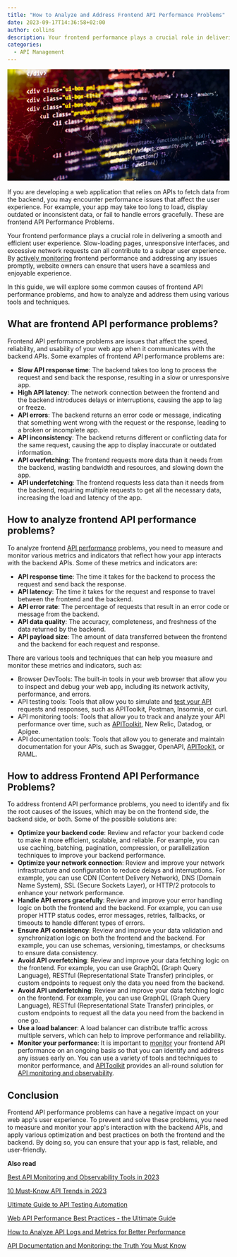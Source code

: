 ```yaml
---
title: "How to Analyze and Address Frontend API Performance Problems"
date: 2023-09-17T14:36:58+02:00
author: collins
description: Your frontend performance plays a crucial role in delivering a smooth and efficient user experience.
categories:
  - API Management
---
```


![Frontend API Performance](frontend-api-performance.png)

If you are developing a web application that relies on APIs to fetch data from the backend, you may encounter performance issues that affect the user experience. For example, your app may take too long to load, display outdated or inconsistent data, or fail to handle errors gracefully. These are frontend API Performance Problems.

Your frontend performance plays a crucial role in delivering a smooth and efficient user experience. Slow-loading pages, unresponsive interfaces, and excessive network requests can all contribute to a subpar user experience. By [actively monitoring](https://apitoolkit.io/api-performance-monitoring-and-compliance/) frontend performance and addressing any issues promptly, website owners can ensure that users have a seamless and enjoyable experience.

In this guide, we will explore some common causes of frontend API performance problems, and how to analyze and address them using various tools and techniques.

## What are frontend API performance problems?

Frontend API performance problems are issues that affect the speed, reliability, and usability of your web app when it communicates with the backend APIs. Some examples of frontend API performance problems are:

- **Slow API response time**: The backend takes too long to process the request and send back the response, resulting in a slow or unresponsive app.
- **High API latency**: The network connection between the frontend and the backend introduces delays or interruptions, causing the app to lag or freeze.
- **API errors**: The backend returns an error code or message, indicating that something went wrong with the request or the response, leading to a broken or incomplete app.
- **API inconsistency**: The backend returns different or conflicting data for the same request, causing the app to display inaccurate or outdated information.
- **API overfetching**: The frontend requests more data than it needs from the backend, wasting bandwidth and resources, and slowing down the app.
- **API underfetching**: The frontend requests less data than it needs from the backend, requiring multiple requests to get all the necessary data, increasing the load and latency of the app.

## How to analyze frontend API performance problems?

To analyze frontend [API performance](https://apitoolkit.io/blog/web-api-performance/) problems, you need to measure and monitor various metrics and indicators that reflect how your app interacts with the backend APIs. Some of these metrics and indicators are:

- **API response time**: The time it takes for the backend to process the request and send back the response.
- **API latency**: The time it takes for the request and response to travel between the frontend and the backend.
- **API error rate**: The percentage of requests that result in an error code or message from the backend.
- **API data quality**: The accuracy, completeness, and freshness of the data returned by the backend.
- **API payload size**: The amount of data transferred between the frontend and the backend for each request and response.

There are various tools and techniques that can help you measure and monitor these metrics and indicators, such as:

- Browser DevTools: The built-in tools in your web browser that allow you to inspect and debug your web app, including its network activity, performance, and errors.
- API testing tools: Tools that allow you to simulate and [test your API](https://apitoolkit.io/blog/api-testing-automation/) requests and responses, such as APIToolkit, Postman, Insomnia, or curl.
- API monitoring tools: Tools that allow you to track and analyze your API performance over time, such as [APIToolkit](https://apitoolkit.io), New Relic, Datadog, or Apigee.
- API documentation tools: Tools that allow you to generate and maintain documentation for your APIs, such as Swagger, OpenAPI, [APITookit](https://apitoolkit.io), or RAML.

## How to address Frontend API Performance Problems?

To address frontend API performance problems, you need to identify and fix the root causes of the issues, which may be on the frontend side, the backend side, or both. Some of the possible solutions are:

- **Optimize your backend code**: Review and refactor your backend code to make it more efficient, scalable, and reliable. For example, you can use caching, batching, pagination, compression, or parallelization techniques to improve your backend performance.
- **Optimize your network connection**: Review and improve your network infrastructure and configuration to reduce delays and interruptions. For example, you can use CDN (Content Delivery Network), DNS (Domain Name System), SSL (Secure Sockets Layer), or HTTP/2 protocols to enhance your network performance.
- **Handle API errors gracefully**: Review and improve your error handling logic on both the frontend and the backend. For example, you can use proper HTTP status codes, error messages, retries, fallbacks, or timeouts to handle different types of errors.
- **Ensure API consistency**: Review and improve your data validation and synchronization logic on both the frontend and the backend. For example, you can use schemas, versioning, timestamps, or checksums to ensure data consistency.
- **Avoid API overfetching**: Review and improve your data fetching logic on the frontend. For example, you can use GraphQL (Graph Query Language), RESTful (Representational State Transfer) principles, or custom endpoints to request only the data you need from the backend.
- **Avoid API underfetching**: Review and improve your data fetching logic on the frontend. For example, you can use GraphQL (Graph Query Language), RESTful (Representational State Transfer) principles, or custom endpoints to request all the data you need from the backend in one go.
- **Use a load balancer**: A load balancer can distribute traffic across multiple servers, which can help to improve performance and reliability.
- **Monitor your performance**: It is important to [monitor](https://apitoolkit.io/blog/best-api-monitoring-and-observability-tools/) your frontend API performance on an ongoing basis so that you can identify and address any issues early on. You can use a variety of tools and techniques to monitor performance, and [APIToolkit](https://apitoolkit.io) provides an all-round solution for [API monitoring and observability](https://apitoolkit.io/blog/api-documentation-and-observability-the-truth-you-must-know/).

## Conclusion

Frontend API performance problems can have a negative impact on your web app's user experience. To prevent and solve these problems, you need to measure and monitor your app's interaction with the backend APIs, and apply various optimization and best practices on both the frontend and the backend. By doing so, you can ensure that your app is fast, reliable, and user-friendly.

**Also read**

[Best API Monitoring and Observability Tools in 2023](https://apitoolkit.io/blog/best-api-monitoring-and-observability-tools/)

[10 Must-Know API Trends in 2023](https://apitoolkit.io/blog/api-trends/)

[Ultimate Guide to API Testing Automation](https://apitoolkit.io/blog/api-testing-automation/) 

[Web API Performance Best Practices - the Ultimate Guide](https://apitoolkit.io/blog/web-api-performance/)

[How to Analyze API Logs and Metrics for Better Performance](https://apitoolkit.io/blog/api-logs-and-metrics/)

[API Documentation and Monitoring: the Truth You Must Know](https://apitoolkit.io/blog/api-documentation-and-observability-the-truth-you-must-know/)